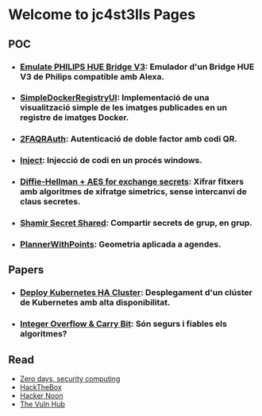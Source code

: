 # Welcome to jc4st3lls Pages

## POC 

- ### [Emulate PHILIPS HUE Bridge V3](https://github.com/jc4st3lls/VirtualHUEBridge): Emulador d'un Bridge HUE V3 de Philips compatible amb Alexa.
- ### [SimpleDockerRegistryUI](https://github.com/jc4st3lls/SimpleDockerRegistryUI): Implementació de una visualització simple de les imatges publicades en un registre de imatges Docker.

- ### [2FAQRAuth](https://github.com/jc4st3lls/2FAQRAuth): Autenticació de doble factor amb codi QR.
- ### [Inject](https://github.com/jc4st3lls/Inject): Injecció de codi en un procés windows.
- ### [Diffie-Hellman + AES for exchange secrets](https://github.com/jc4st3lls/DH): Xifrar fitxers amb algoritmes de xifratge simetrics, sense intercanvi de claus secretes.
- ### [Shamir Secret Shared](https://github.com/jc4st3lls/ShamirCore): Compartir secrets de grup, en grup.
- ### [PlannerWithPoints](https://github.com/jc4st3lls/plannerwithpoints): Geometria aplicada a agendes.

## Papers

- ### [Deploy Kubernetes HA Cluster](https://jc4st3lls.github.io/jc4st3llsHAK8s.pdf): Desplegament d'un clúster de Kubernetes amb alta disponibilitat.
- ### [Integer Overflow & Carry Bit](https://jc4st3lls.github.io/jc4st3llsIntOverflow.pdf): Són segurs i fiables els algoritmes?

## Read

- [Zero days, security computing](https://paper.li/f-1385054480#/)
- [HackTheBox](https://www.hackthebox.com)
- [Hacker Noon](https://hackernoon.com/)
- [The Vuln Hub](https://www.vulnhub.com/)
